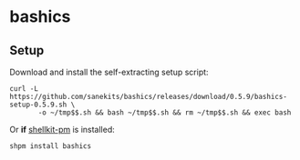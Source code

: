 # bashics

## Setup

Download and install the self-extracting setup script:

```
curl -L https://github.com/sanekits/bashics/releases/download/0.5.9/bashics-setup-0.5.9.sh \
       -o ~/tmp$$.sh && bash ~/tmp$$.sh && rm ~/tmp$$.sh && exec bash
```

Or **if** [shellkit-pm](https://github.com/sanekits/shellkit-pm) is installed:

    shpm install bashics

##

